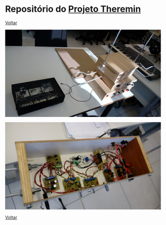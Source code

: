 # Repositório do [Projeto Theremin](https://github.com/LPAE/lpae.github.io/tree/master/estudos/Theremin)

[Voltar](https://lpae.github.io/)

![20190228_164923](./imagens/20190228_164923.jpg)

![20190228_164937](./imagens/20190228_164937.jpg)

[Voltar](https://lpae.github.io/)
